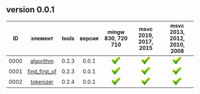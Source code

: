 ﻿
[P]: ../images/progress.png
[V]: ../images/success.png
[X]: ../images/failed.png
[D]: ../images/danger.png
[E]: ../images/empty.png
[N]: ../images/na.png

version 0.0.1
---

| **ID** | элемент             | tools | версия | mingw 830, 720 710 | msvc 2019, 2017, 2015 | msvc 2013, 2012, 2010, 2008 |  
|:------:|:-------------------:|:-----:|:------:|:------------------:|:---------------------:|:---------------------------:|  
|  0000  | [algorithm][00]     | 0.2.3 | 0.0.1  |   [![V]][MINGW]    |  [![V]][VS-NEW]       | [![V]][VS-OLD]              |  
|  0001  | [find_first_of][01] | 0.2.3 | 0.0.1  |   [![V]][MINGW]    |  [![V]][VS-NEW]       | [![V]][VS-OLD]              |  
|  0002  | [tokenizer][02]     | 0.2.4 | 0.0.1  |   [![V]][MINGW]    |  [![V]][VS-NEW]       | [![V]][VS-OLD]              |  

[M]:       #algorithm   "функции-алгоритмы"  
[MINGW]:   #mingw-new   "поддержка компиляторов mingw"  
[VS-NEW]:  #msvc-new    "поддержка новых компиляторов msvc"  
[VS-OLD]:  #msvc-old    "поддержка старых компиляторов msvc"  

[00]: #algorithm      "коллекция функций-алгоритмов"  
[01]: #find_first_of  "поиск первого вхождения одного из заданных элементов"  
[02]: #tokenizer      "разбивает входную последовательность на токены"  
